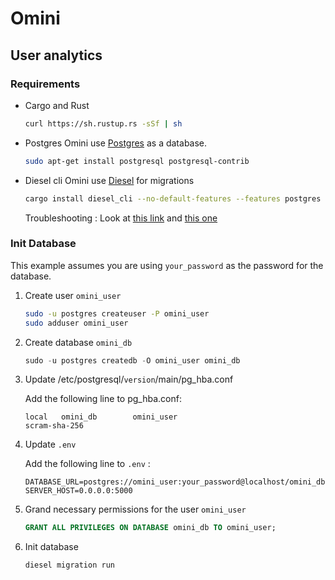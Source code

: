# Omini

## User analytics

### Requirements

-   Cargo and Rust

    ```bash
    curl https://sh.rustup.rs -sSf | sh
    ```

-   Postgres
    Omini use [Postgres](https://www.postgresql.org/) as a database.
    ```bash
    sudo apt-get install postgresql postgresql-contrib
    ```
-   Diesel cli
    Omini use [Diesel](https://diesel.rs/) for migrations
    ```bash
    cargo install diesel_cli --no-default-features --features postgres
    ```
    Troubleshooting :
    Look at [this link](https://github.com/diesel-rs/diesel/issues/2026#issuecomment-479716695) and [this one](https://github.com/diesel-rs/diesel/issues/2026#issuecomment-1126615465)

### Init Database

This example assumes you are using `your_password` as the password for the database.

1.  Create user `omini_user`

    ```bash
    sudo -u postgres createuser -P omini_user
    sudo adduser omini_user
    ```

2.  Create database `omini_db`

    ```sql
    sudo -u postgres createdb -O omini_user omini_db
    ```

3.  Update /etc/postgresql/`version`/main/pg_hba.conf

    Add the following line to pg_hba.conf:

    ```
    local   omini_db        omini_user                              scram-sha-256
    ```

4.  Update `.env`

    Add the following line to `.env` :

    ```
    DATABASE_URL=postgres://omini_user:your_password@localhost/omini_db
    SERVER_HOST=0.0.0.0:5000
    ```

5.  Grand necessary permissions for the user `omini_user`

    ```sql
    GRANT ALL PRIVILEGES ON DATABASE omini_db TO omini_user;
    ```

6.  Init database

    ```bash
    diesel migration run
    ```
